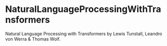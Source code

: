 # NaturalLanguageProcessingWithTransformers
Natural Language Processing with Transformers by Lewis Tunstall, Leandro von Werra &amp; Thomas Wolf.
